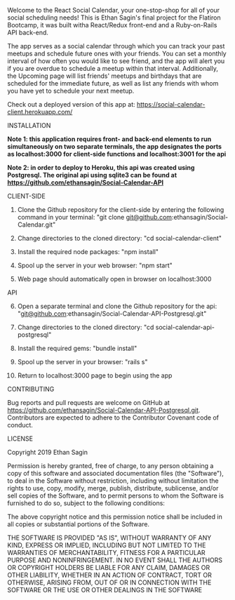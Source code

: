 Welcome to the React Social Calendar, your one-stop-shop for all of your social scheduling needs! This is Ethan Sagin's final project for the Flatiron Bootcamp, it was built witha React/Redux front-end and a Ruby-on-Rails API back-end.

The app serves as a social calendar through which you can track your past meetups and schedule future ones with your friends. You can set a monthly interval of how often you would like to see friend, and the app will alert you if you are overdue to schedule a meetup within that interval. Additionally, the Upcoming page will list friends' meetups and birthdays that are scheduled for the immediate future, as well as list any friends with whom you have yet to schedule your next meetup.

Check out a deployed version of this app at: https://social-calendar-client.herokuapp.com/

INSTALLATION

**Note 1: this application requires front- and back-end elements to run simultaneously on two separate terminals, the app designates the ports as localhost:3000 for client-side functions and localhost:3001 for the api**

**Note 2: in order to deploy to Heroku, this api was created using Postgresql. The original api using sqlite3 can be found at https://github.com/ethansagin/Social-Calendar-API**

CLIENT-SIDE

1) Clone the Github repository for the client-side by entering the following command in your terminal: "git clone git@github.com:ethansagin/Social-Calendar.git"

2) Change directories to the cloned directory: "cd social-calendar-client"

3) Install the required node packages: "npm install"

4) Spool up the server in your web browser: "npm start"

5) Web page should automatically open in browser on localhost:3000

API

6) Open a separate terminal and clone the Github repository for the api: "git@github.com:ethansagin/Social-Calendar-API-Postgresql.git"

7) Change directories to the cloned directory: "cd social-calendar-api-postgresql"

7) Install the required gems: "bundle install"

8) Spool up the server in your browser: "rails s"

9) Return to localhost:3000 page to begin using the app

CONTRIBUTING

Bug reports and pull requests are welcome on GitHub at https://github.com/ethansagin/Social-Calendar-API-Postgresql.git. Contributors are expected to adhere to the Contributor Covenant code of conduct.

LICENSE

Copyright 2019 Ethan Sagin

Permission is hereby granted, free of charge, to any person obtaining a copy of this software and associated documentation files (the "Software"), to deal in the Software without restriction, including without limitation the rights to use, copy, modify, merge, publish, distribute, sublicense, and/or sell copies of the Software, and to permit persons to whom the Software is furnished to do so, subject to the following conditions:

The above copyright notice and this permission notice shall be included in all copies or substantial portions of the Software.

THE SOFTWARE IS PROVIDED "AS IS", WITHOUT WARRANTY OF ANY KIND, EXPRESS OR IMPLIED, INCLUDING BUT NOT LIMITED TO THE WARRANTIES OF MERCHANTABILITY, FITNESS FOR A PARTICULAR PURPOSE AND NONINFRINGEMENT. IN NO EVENT SHALL THE AUTHORS OR COPYRIGHT HOLDERS BE LIABLE FOR ANY CLAIM, DAMAGES OR OTHER LIABILITY, WHETHER IN AN ACTION OF CONTRACT, TORT OR OTHERWISE, ARISING FROM, OUT OF OR IN CONNECTION WITH THE SOFTWARE OR THE USE OR OTHER DEALINGS IN THE SOFTWARE